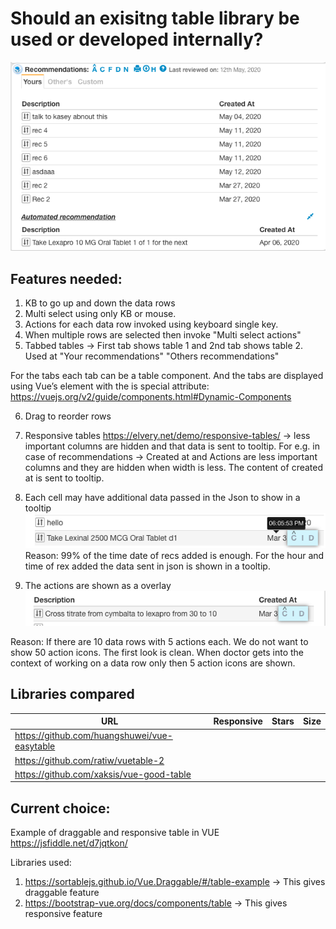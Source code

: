 # Should an exisitng table library be used or developed internally?


![card-table-features](./docs/analyzing-features-of-card-table.png)

## Features needed:

1. KB to go up and down the data rows
2. Multi select using only KB or mouse.
3. Actions for each data row invoked using keyboard single key.
4. When multiple rows are selected then invoke "Multi select actions"
5. Tabbed tables -> First tab shows table 1 and 2nd tab shows table 2. Used at "Your recommendations" "Others recommendations"

For the tabs each tab can be a table component. And the tabs are displayed using Vue’s <component> element with the is special attribute:
https://vuejs.org/v2/guide/components.html#Dynamic-Components

6. Drag to reorder rows

7. Responsive tables https://elvery.net/demo/responsive-tables/ -> less important columns are hidden and that data is sent to tooltip. For e.g. in case of recommendations -> Created at and Actions are less important columns and they are hidden when width is less. The content of created at is sent to tooltip.

8. Each cell may have additional data passed in the Json to show in a tooltip
![card-table-features](./docs/additional-data-for-a-cell-shown-in-tooltip.png)
Reason: 99% of the time date of recs added is enough. For the hour and time of rex added the data sent in json is shown in a tooltip.

9. The actions are shown as a overlay
![card-table-features](./docs/action-as-overlay.png)

Reason: If there are 10 data rows with 5 actions each. We do not want to show 50 action icons. The first look is clean. When doctor gets into the context of working on a data row only then 5 action icons are shown.

## Libraries compared 

| URL                                          |  Responsive            |  Stars          | Size
|--                                            |--                      |--               |--
| https://github.com/huangshuwei/vue-easytable |                        |                 |
| https://github.com/ratiw/vuetable-2          |                        |                 |
| https://github.com/xaksis/vue-good-table     |                        |                 |


## Current choice:

Example of draggable and responsive table in VUE https://jsfiddle.net/d7jqtkon/

Libraries used:
1. https://sortablejs.github.io/Vue.Draggable/#/table-example -> This gives draggable feature
2. https://bootstrap-vue.org/docs/components/table -> This gives responsive feature
